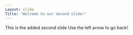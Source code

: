 ```yaml
---
Layout: slide
Title: "Welcome to our second slide!"
---
```

This is the added second slide
Use the left arrow to go back!
